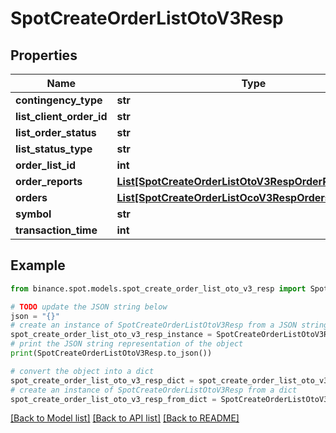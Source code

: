 # SpotCreateOrderListOtoV3Resp


## Properties

Name | Type | Description | Notes
------------ | ------------- | ------------- | -------------
**contingency_type** | **str** |  | [optional] 
**list_client_order_id** | **str** |  | [optional] 
**list_order_status** | **str** |  | [optional] 
**list_status_type** | **str** |  | [optional] 
**order_list_id** | **int** |  | [optional] 
**order_reports** | [**List[SpotCreateOrderListOtoV3RespOrderReportsInner]**](SpotCreateOrderListOtoV3RespOrderReportsInner.md) |  | [optional] 
**orders** | [**List[SpotCreateOrderListOcoV3RespOrdersInner]**](SpotCreateOrderListOcoV3RespOrdersInner.md) |  | [optional] 
**symbol** | **str** |  | [optional] 
**transaction_time** | **int** |  | [optional] 

## Example

```python
from binance.spot.models.spot_create_order_list_oto_v3_resp import SpotCreateOrderListOtoV3Resp

# TODO update the JSON string below
json = "{}"
# create an instance of SpotCreateOrderListOtoV3Resp from a JSON string
spot_create_order_list_oto_v3_resp_instance = SpotCreateOrderListOtoV3Resp.from_json(json)
# print the JSON string representation of the object
print(SpotCreateOrderListOtoV3Resp.to_json())

# convert the object into a dict
spot_create_order_list_oto_v3_resp_dict = spot_create_order_list_oto_v3_resp_instance.to_dict()
# create an instance of SpotCreateOrderListOtoV3Resp from a dict
spot_create_order_list_oto_v3_resp_from_dict = SpotCreateOrderListOtoV3Resp.from_dict(spot_create_order_list_oto_v3_resp_dict)
```
[[Back to Model list]](../README.md#documentation-for-models) [[Back to API list]](../README.md#documentation-for-api-endpoints) [[Back to README]](../README.md)



